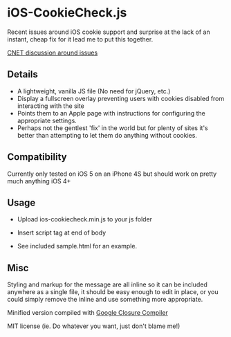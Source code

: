 # iOS-CookieCheck.js

Recent issues around iOS cookie support and surprise at the lack of an instant, cheap fix for it lead me to put this together.

[CNET discussion around issues](http://reviews.cnet.com/8301-19512_7-57382153-233/mobile-safaris-default-cookies-settings-changing-randomly/)

##  Details

* A lightweight, vanilla JS file (No need for jQuery, etc.)
* Display a fullscreen overlay preventing users with cookies disabled from interacting with the site 
* Points them to an Apple page with instructions for configuring the appropriate settings.
* Perhaps not the gentlest 'fix' in the world but for plenty of sites it's better than attempting to let them do anything without cookies.

## Compatibility

Currently only tested on iOS 5 on an iPhone 4S but should work on pretty much anything iOS 4+

## Usage

* Upload ios-cookiecheck.min.js to your js folder
* Insert script tag at end of body
    <script type="text/javascript" src="/js/ios-cookiecheck.min.js"></script>

* See included sample.html for an example.

## Misc

Styling and markup for the message are all inline so it can be included anywhere as a single file, it should be easy enough to edit in place, or you could simply remove the inline and use something more appropriate.

Minified version compiled with [Google Closure Compiler](https://developers.google.com/closure/compiler/)

MIT license (ie. Do whatever you want, just don't blame me!)